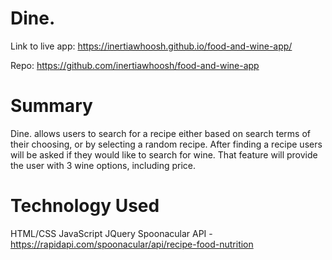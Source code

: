 # Dine.
Link to live app: 
https://inertiawhoosh.github.io/food-and-wine-app/

Repo: 
https://github.com/inertiawhoosh/food-and-wine-app

# Summary
Dine. allows users to search for a recipe either based on search terms of their choosing, or by selecting a random recipe. After finding a recipe users will be asked if they would like to search for wine. That feature will provide the user with 3 wine options, including price.

# Technology Used
HTML/CSS
JavaScript
JQuery
Spoonacular API - https://rapidapi.com/spoonacular/api/recipe-food-nutrition
